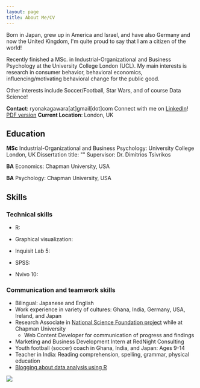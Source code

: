 ```yaml
---
layout: page
title: About Me/CV
---
```


Born in Japan, grew up in America and Israel, and have also Germany and now the United Kingdom, I'm quite proud to say that I am a citizen of the world!

Recently finished a MSc. in Industrial-Organizational and Business Psychology at the University College London (UCL). My main interests is research in consumer behavior, behavioral economics, influencing/motivating behavioral change for the public good.

Other interests include Soccer/Football, Star Wars, and of course Data Science!

**Contact**: ryonakagawara[at]gmail[dot]com
Connect with me on [LinkedIn](https://www.linkedin.com/in/ryonakagawara)!
[PDF version](ryo-n7.github.io/RyoNakagawara_cv.pdf)
**Current Location**: London, UK

## Education

**MSc** Industrial-Organizational and Business Psychology: University College London, UK
    Dissertation title: ""
    Supervisor: Dr. Dimitrios Tsivrikos
    
**BA** Economics: Chapman University, USA

**BA** Psychology: Chapman University, USA

## Skills
### Technical skills
* R:

* Graphical visualization:

* Inquisit Lab 5:

* SPSS:

* Nvivo 10:


### Communication and teamwork skills
* Bilingual: Japanese and English
* Work experience in variety of cultures: Ghana, India, Germany, USA, Ireland, and Japan
* Research Associate in [National Science Foundation project]() while at Chapman University
  + Web Content Developer for communication of progress and findings 
* Marketing and Business Development Intern at RedNight Consulting
* Youth football (soccer) coach in Ghana, India, and Japan: Ages 9-14
* Teacher in India: Reading comprehension, spelling, grammar, physical education
* [Blogging about data analysis using R]()



![](../img/about-me.JPG)
